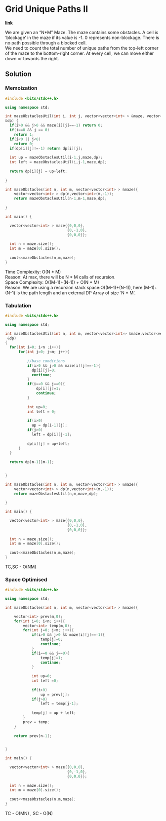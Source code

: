 # Grid Unique Paths II

**[link](https://takeuforward.org/data-structure/grid-unique-paths-2-dp-9/)**

We are given an “N*M” Maze.
The maze contains some obstacles. A cell is ‘blockage’ in the maze if its value is -1. 0 represents non-blockage.
There is no path possible through a blocked cell.  
We need to count the total number of unique paths from the top-left corner of the maze to the bottom-right corner. At every cell,
we can move either down or towards the right.  

## Solution  

### Memoization 

```cpp
#include <bits/stdc++.h>

using namespace std;

int mazeObstaclesUtil(int i, int j, vector<vector<int> > &maze, vector<vector<int> > 
&dp) {
  if(i>0 && j>0 && maze[i][j]==-1) return 0; 
  if(i==0 && j == 0)
    return 1;
  if(i<0 || j<0)
    return 0;
  if(dp[i][j]!=-1) return dp[i][j];
    
  int up = mazeObstaclesUtil(i-1,j,maze,dp);
  int left = mazeObstaclesUtil(i,j-1,maze,dp);
  
  return dp[i][j] = up+left;
  
}

int mazeObstacles(int n, int m, vector<vector<int> > &maze){
    vector<vector<int> > dp(n,vector<int>(m,-1));
    return mazeObstaclesUtil(n-1,m-1,maze,dp);
    
}

int main() {

  vector<vector<int> > maze{{0,0,0},
                            {0,-1,0},
                            {0,0,0}};
                            
  int n = maze.size();
  int m = maze[0].size();
  
  cout<<mazeObstacles(n,m,maze);
}
```

Time Complexity: O(N * M)  
Reason: At max, there will be N * M calls of recursion.  
Space Complexity: O((M-1)+(N-1)) + O(N * M)  
Reason: We are using a recursion stack space:O((M-1)+(N-1)), here (M-1)+(N-1) is the path length and an external DP Array of size ‘N * M’.  

### Tabulation 

```cpp
#include <bits/stdc++.h>

using namespace std;

int mazeObstaclesUtil(int n, int m, vector<vector<int>> &maze,vector<vector<int>>
 &dp) 
{
  for(int i=0; i<n ;i++){
      for(int j=0; j<m; j++){
          
          //base conditions
          if(i>0 && j>0 && maze[i][j]==-1){
            dp[i][j]=0;
            continue;
          }
          if(i==0 && j==0){
              dp[i][j]=1;
              continue;
          }
          
          int up=0;
          int left = 0;
          
          if(i>0) 
            up = dp[i-1][j];
          if(j>0)
            left = dp[i][j-1];
            
          dp[i][j] = up+left;
      }
  }
  
  return dp[n-1][m-1];

  
}

int mazeObstacles(int n, int m, vector<vector<int> > &maze){
    vector<vector<int> > dp(n,vector<int>(m,-1));
    return mazeObstaclesUtil(n,m,maze,dp);
    
}

int main() {

  vector<vector<int> > maze{{0,0,0},
                            {0,-1,0},
                            {0,0,0}};
                            
  int n = maze.size();
  int m = maze[0].size();
  
  cout<<mazeObstacles(n,m,maze);
}
```

TC,SC - O(NM)

### Space Optimised  

```cpp
#include <bits/stdc++.h>

using namespace std;

int mazeObstacles(int n, int m, vector<vector<int> > &maze){

    vector<int> prev(m,0);
    for(int i=0; i<n; i++){
        vector<int> temp(m,0);
        for(int j=0; j<m; j++){
            if(i>0 && j>0 && maze[i][j]==-1){
                temp[j]=0;
                continue;
            }
            if(i==0 && j==0){
                temp[j]=1;
                continue;
            }
            
            int up=0;
            int left =0;
            
            if(i>0)
                up = prev[j];
            if(j>0)
                left = temp[j-1];
                
            temp[j] = up + left;
        }
        prev = temp;
    }
    
    return prev[n-1];

    
}

int main() {

  vector<vector<int> > maze{{0,0,0},
                            {0,-1,0},
                            {0,0,0}};
                            
  int n = maze.size();
  int m = maze[0].size();
  
  cout<<mazeObstacles(n,m,maze);
}
```

TC - O(MN) , SC - O(N)
